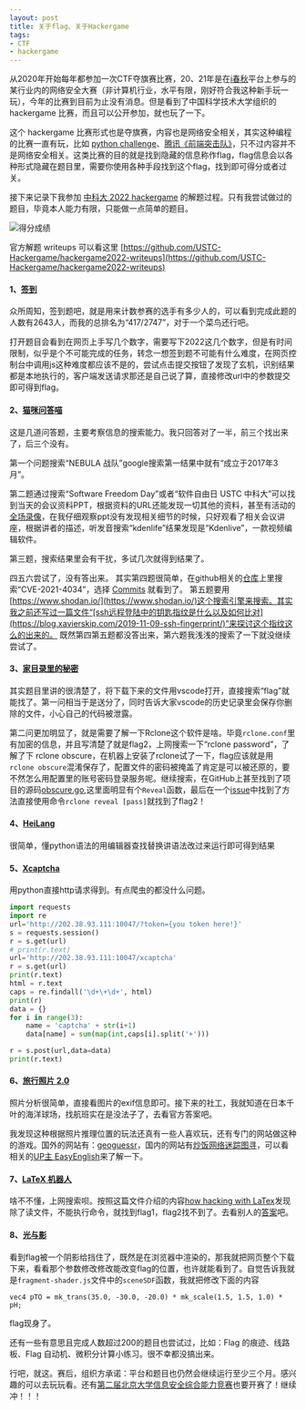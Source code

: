 ```yaml
---
layout: post
title: 关于flag、关于Hackergame
tags:
- CTF
- hackergame
---
```


从2020年开始每年都参加一次CTF夺旗赛比赛，20、21年是在[i春秋](https://www.ichunqiu.com/)平台上参与的某行业内的网络安全大赛（非计算机行业，水平有限，刚好符合我这种新手玩一玩），今年的比赛到目前为止没有消息。但是看到了中国科学技术大学组织的 hackergame 比赛，而且可以公开参加，就也玩了一下。

这个 hackergame 比赛形式也是夺旗赛，内容也是网络安全相关，其实这种编程的比赛一直有玩，比如 [python challenge](https://blog.xavierskip.com/2013-06-23-python-game/)、[腾讯《前端突击队》](https://blog.xavierskip.com/2014-03-28-codestart/)，只不过内容并不是网络安全相关。这类比赛的目的就是找到隐藏的信息称作flag，flag信息会以各种形式隐藏在题目里，需要你使用各种手段找到这个flag，找到即可得分或者过关。

接下来记录下我参加 [中科大 2022 hackergame](https://hack.lug.ustc.edu.cn/) 的解题过程。只有我尝试做过的题目，毕竟本人能力有限，只能做一点简单的题目。

![得分成绩](https://f.skip2.top/i/70cfd0b6f2420f5f583015109bf2adcc23b0f74f6be83119a22b1ff2f0ad2356.jpg)

官方解题 writeups 可以看这里 [https://github.com/USTC-Hackergame/hackergame2022-writeups](https://github.com/USTC-Hackergame/hackergame2022-writeups)

#### 1、[签到](http://202.38.93.111:12022/)

众所周知，签到题吧，就是用来计数参赛的选手有多少人的，可以看到完成此题的人数有2643人，而我的总排名为“417/2747”，对于一个菜鸟还行吧。

打开题目会看到在网页上手写几个数字，需要写下2022这几个数字，但是有时间限制，似乎是个不可能完成的任务，转念一想签到题不可能有什么难度，在网页控制台中调用js这种难度都应该不是的，尝试点击提交按钮了发现了玄机，识别结果都是本地执行的，客户端发送请求那还是自己说了算，直接修改url中的参数提交即可得到flag。

#### 2、[猫咪问答喵](http://202.38.93.111:10002/)

这是几道问答题，主要考察信息的搜索能力。我只回答对了一半，前三个找出来了，后三个没有。

第一个问题搜索“NEBULA 战队”google搜索第一结果中就有“成立于2017年3月”。

第二题通过搜索“Software Freedom Day”或者“软件自由日 USTC 中科大”可以找到当天的会议资料PPT，根据资料的URL还能发现一切其他的资料，甚至有活动的[全场录像](https://ftp.lug.ustc.edu.cn/%E6%B4%BB%E5%8A%A8/2022.9.20_%E8%BD%AF%E4%BB%B6%E8%87%AA%E7%94%B1%E6%97%A5/video/)，在我仔细观察ppt没有发现相关细节的时候，只好观看了相关会议讲座，根据讲者的描述，听发音搜索“kdenlife”结果发现是“Kdenlive”，一款视频编辑软件。

第三题，搜索结果里会有干扰，多试几次就得到结果了。

四五六尝试了，没有答出来。
其实第四题很简单，在github相关的[仓库](https://github.com/torvalds/linux)上里搜索“CVE-2021-4034”，选择 [Commits](https://github.com/torvalds/linux/search?q=CVE-2021-4034&type=commits) 就看到了。
第五题要用[https://www.shodan.io/](https://www.shodan.io/)这个搜索引擎来搜索。其实我之前还写过一篇文件“[ssh远程登陆中的钥匙指纹是什么以及如何比对](https://blog.xavierskip.com/2019-11-09-ssh-fingerprint/)”来探讨这个指纹这么的出来的。
既然第四第五题都没答出来，第六题我浅浅的搜索了一下就没继续尝试了。

#### 3、[家目录里的秘密](https://hack.lug.ustc.edu.cn/#%E5%AE%B6%E7%9B%AE%E5%BD%95%E9%87%8C%E7%9A%84%E7%A7%98%E5%AF%86)

其实题目里讲的很清楚了，将下载下来的文件用vscode打开，直接搜索“flag”就能找了。第一问相当于是送分了，同时告诉大家vscode的历史记录里会保存你删除的文件，小心自己的代码被泄露。

第二问更加明显了，就是需要了解一下Rclone这个软件是啥。毕竟`rclone.conf`里有加密的信息，并且写清楚了就是flag2，上网搜索一下“rclone password”，了解了下 rclone obscure，在机器上安装了rclone试了一下，flag应该就是用`rclone obscure`混淆保存了，配置文件的密码被掩盖了肯定是可以被还原的，要不然怎么用配置里的账号密码登录服务呢。继续搜索，在GitHub上甚至找到了项目的源码[obscure.go](https://github.com/rclone/rclone/blob/master/fs/config/obscure/obscure.go),这里面明显有个`Reveal`函数，最后在一个[issue](https://github.com/rclone/rclone/issues/2265#issuecomment-615900929)中找到了方法直接使用命令`rclone reveal [pass]`就找到了flag2！


#### 4、[HeiLang]([HeiLang](https://hack.lug.ustc.edu.cn/#HeiLang))

很简单，懂python语法的用编辑器查找替换讲语法改过来运行即可得到结果

#### 5、[Xcaptcha](http://202.38.93.111:10047/)

用python直接http请求得到。有点爬虫的都没什么问题。

```python
import requests
import re
url='http://202.38.93.111:10047/?token={you token here!}'
s = requests.session()
r = s.get(url)
# print(r.text)
url='http://202.38.93.111:10047/xcaptcha'
r = s.get(url)
print(r.text)
html = r.text
caps = re.findall('\d+\+\d+', html)
print(r)
data = {}
for i in range(3):
    name = 'captcha' + str(i+1)
    data[name] = sum(map(int,caps[i].split('+'))) 

r = s.post(url,data=data)
print(r.text)
```

#### 6、[旅行照片 2.0](http://202.38.93.111:10055/)

照片分析很简单，直接看图片的exif信息即可。接下来的社工，我就知道在日本千叶的海洋球场，找航班实在是没法子了，去看官方答案吧。

我发现这种根据照片推理位置的玩法还真有一些人喜欢玩，还有专门的网站做这种的游戏。国外的网站有：[geoguessr](https://www.geoguessr.com)，国内的网站有[炒饭网络迷踪图寻](https://chao.fan/tuxun)，可以看相关的[UP主 EasyEnglish](https://www.bilibili.com/video/BV1Gd4y1w72Y/)来了解一下。

#### 7、[LaTeX 机器人](http://202.38.93.111:10020/)

啥不不懂，上网搜索呗。按照这篇文件介绍的内容[how hacking with LaTex](https://exexute.github.io/2019/04/24/how-hacking-with-LaTex/)发现除了读文件，不能执行命令，就找到flag1，flag2找不到了。去看别人的[答案](https://github.com/USTC-Hackergame/hackergame2022-writeups/search?q=LaTeX)吧。



#### 8、[光与影](http://202.38.93.111:10121/)

看到flag被一个阴影给挡住了，既然是在浏览器中渲染的，那我就把网页整个下载下来，看看那个参数修改修改能改变flag的位置，也许就能看到了。自觉告诉我就是`fragment-shader.js`文件中的`sceneSDF`函数，我就把修改下面的内容

`vec4 pTO = mk_trans(35.0, -30.0, -20.0) * mk_scale(1.5, 1.5, 1.0) * pH;`

flag现身了。


还有一些有意思且完成人数超过200的题目也尝试过，比如：Flag 的痕迹、线路板、Flag 自动机、微积分计算小练习。很不幸都没搞出来。

行吧，就这。赛后，组织方承诺：平台和题目也仍然会继续运行至少三个月。感兴趣的可以去玩玩看。还有[第二届北京大学信息安全综合能力竞赛](https://geekgame.pku.edu.cn/#/game)也要开赛了！继续冲！！！